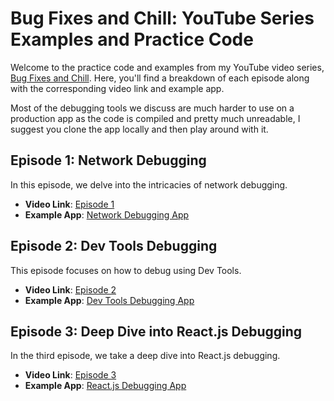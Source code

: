 # Bug Fixes and Chill: YouTube Series Examples and Practice Code

Welcome to the practice code and examples from my YouTube video series, [Bug Fixes and Chill](https://www.youtube.com/playlist?list=PLUu2DhK7dQWO1yyI-tbga6luHWIs3hwSE). Here, you'll find a breakdown of each episode along with the corresponding video link and example app.

Most of the debugging tools we discuss are much harder to use on a production app as the code is compiled and pretty much unreadable, I suggest you clone the app locally and then play around with it.

## Episode 1: Network Debugging

In this episode, we delve into the intricacies of network debugging.

- **Video Link**: [Episode 1](https://www.youtube.com/watch?v=YxunI9TexxY&list=PLUu2DhK7dQWO1yyI-tbga6luHWIs3hwSE&index=1)
- **Example App**: [Network Debugging App](https://demo-debug-app.vercel.app/)

## Episode 2: Dev Tools Debugging

This episode focuses on how to debug using Dev Tools.

- **Video Link**: [Episode 2](https://www.youtube.com/watch?v=dIT_GLHiv7w&list=PLUu2DhK7dQWO1yyI-tbga6luHWIs3hwSE&index=2)
- **Example App**: [Dev Tools Debugging App](https://demo-debug-app.vercel.app/#/user/1)

## Episode 3: Deep Dive into React.js Debugging

In the third episode, we take a deep dive into React.js debugging.

- **Video Link**: [Episode 3](https://www.youtube.com/watch?v=dIT_GLHiv7w&list=PLUu2DhK7dQWO1yyI-tbga6luHWIs3hwSE&index=3)
- **Example App**: [React.js Debugging App](https://demo-debug-app.vercel.app/#/react/)
